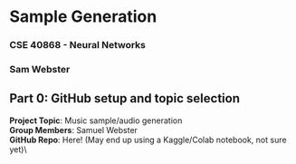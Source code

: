 # Sample Generation
### CSE 40868 - Neural Networks
### Sam Webster

## Part 0: GitHub setup and topic selection
**Project Topic**: Music sample/audio generation\
**Group Members**: Samuel Webster\
**GitHub Repo**: Here! (May end up using a Kaggle/Colab notebook, not sure yet)\
